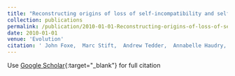 ```yaml
---
title: "Reconstructing origins of loss of self-incompatibility and selfing in North American Arabidopsis lyrata: a population genetic context"
collection: publications
permalink: /publication/2010-01-01-Reconstructing-origins-of-loss-of-self-incompatibility-and-selfing-in-North-American-Arabidopsis-lyrata-a-population-genetic-context
date: 2010-01-01
venue: 'Evolution'
citation: ' John Foxe,  Marc Stift,  Andrew Tedder,  Annabelle Haudry,  Stephen Wright,  Barbara Mable, &quot;Reconstructing origins of loss of self-incompatibility and selfing in North American Arabidopsis lyrata: a population genetic context.&quot; Evolution, 2010.'
---
```

Use [Google Scholar](https://scholar.google.com/scholar?q=Reconstructing+origins+of+loss+of+self+incompatibility+and+selfing+in+North+American+Arabidopsis+lyrata:+a+population+genetic+context){:target="_blank"} for full citation